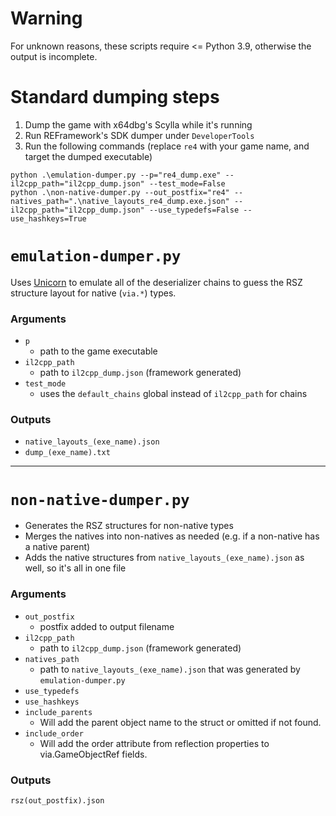 # Warning
For unknown reasons, these scripts require <= Python 3.9, otherwise the output is incomplete.

# Standard dumping steps

1. Dump the game with x64dbg's Scylla while it's running
2. Run REFramework's SDK dumper under `DeveloperTools`
3. Run the following commands (replace `re4` with your game name, and target the dumped executable)

```
python .\emulation-dumper.py --p="re4_dump.exe" --il2cpp_path="il2cpp_dump.json" --test_mode=False
python .\non-native-dumper.py --out_postfix="re4" --natives_path=".\native_layouts_re4_dump.exe.json" --il2cpp_path="il2cpp_dump.json" --use_typedefs=False --use_hashkeys=True
```

# `emulation-dumper.py`
Uses [Unicorn](https://github.com/unicorn-engine/unicorn) to emulate all of the deserializer chains to guess the RSZ structure layout for native (`via.*`) types.

### Arguments
* `p`
    * path to the game executable
* `il2cpp_path` 
    * path to `il2cpp_dump.json` (framework generated)
* `test_mode`
    * uses the `default_chains` global instead of `il2cpp_path` for chains

### Outputs
* `native_layouts_(exe_name).json`
* `dump_(exe_name).txt`

***

# `non-native-dumper.py`
* Generates the RSZ structures for non-native types
* Merges the natives into non-natives as needed (e.g. if a non-native has a native parent)
* Adds the native structures from `native_layouts_(exe_name).json` as well, so it's all in one file

### Arguments
* `out_postfix`
    * postfix added to output filename
* `il2cpp_path` 
    * path to `il2cpp_dump.json` (framework generated)
* `natives_path`
    * path to `native_layouts_(exe_name).json` that was generated by `emulation-dumper.py`
* `use_typedefs`
* `use_hashkeys`
* `include_parents`
    * Will add the parent object name to the struct or omitted if not found.
* `include_order`
    * Will add the order attribute from reflection properties to via.GameObjectRef fields.

### Outputs
`rsz(out_postfix).json`
